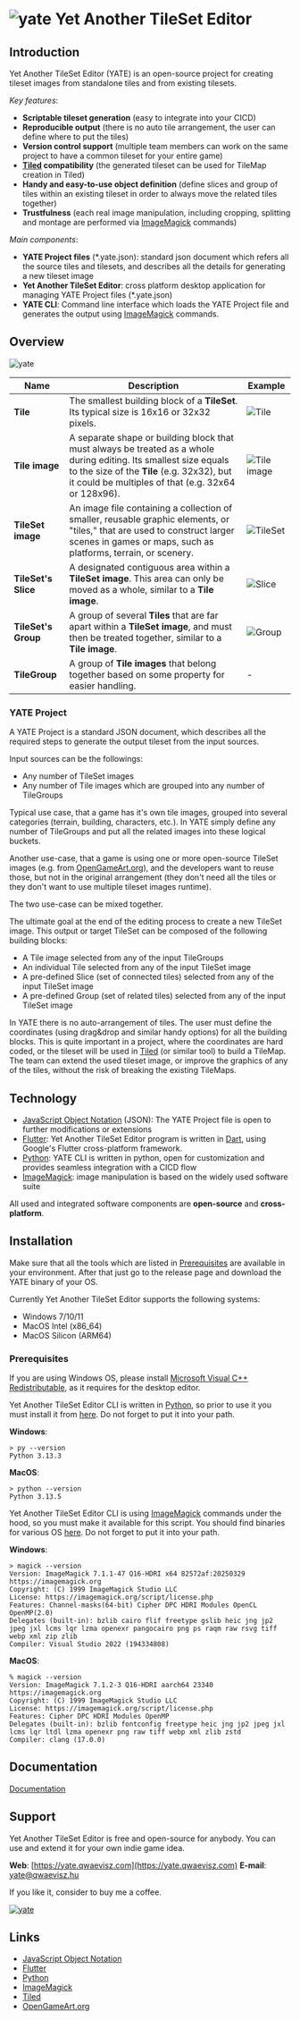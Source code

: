 # ![yate](./assets/yate-32.png) Yet Another TileSet Editor

## Introduction

Yet Another TileSet Editor (YATE) is an open-source project for creating tileset images from standalone tiles and from existing tilesets.

*Key features*:
- **Scriptable tileset generation** (easy to integrate into your CICD)
- **Reproducible output** (there is no auto tile arrangement, the user can define where to put the tiles)
- **Version control support** (multiple team members can work on the same project to have a common tileset for your entire game)
- **[Tiled](https://www.mapeditor.org/) compatibility** (the generated tileset can be used for TileMap creation in Tiled)
- **Handy and easy-to-use object definition** (define slices and group of tiles within an existing tileset in order to always move the related tiles together)
- **Trustfulness** (each real image manipulation, including cropping, splitting and montage are performed via [ImageMagick](https://imagemagick.org/) commands)

*Main components*:
- **YATE Project files** (*.yate.json): standard json document which refers all the source tiles and tilesets, and describes all the details for generating a new tileset image
- **Yet Another TileSet Editor**: cross platform desktop application for managing YATE Project files (*.yate.json)
- **YATE CLI**: Command line interface which loads the YATE Project file and generates the output using [ImageMagick](https://imagemagick.org/) commands.

## Overview

![yate](./assets/yate-overview.png)

| Name | Description | Example |
| --- | --- | --- |
| **Tile** | The smallest building block of a **TileSet**. Its typical size is 16x16 or 32x32 pixels. | ![Tile](./assets/tile.png) |
| **Tile image** | A separate shape or building block that must always be treated as a whole during editing. Its smallest size equals to the size of the **Tile** (e.g. 32x32), but it could be multiples of that (e.g. 32x64 or 128x96). | ![Tile image](./assets/tile-image.png) |
| **TileSet image** | An image file containing a collection of smaller, reusable graphic elements, or "tiles," that are used to construct larger scenes in games or maps, such as platforms, terrain, or scenery. | ![TileSet](./assets/tileset.png) |
| **TileSet's Slice** | A designated contiguous area within a **TileSet image**. This area can only be moved as a whole, similar to a **Tile image**. | ![Slice](./assets/tileset-slice.png) |
| **TileSet's Group** | A group of several **Tiles** that are far apart within a **TileSet image**, and must then be treated together, similar to a **Tile image**. | ![Group](./assets/tileset-group.png)  |
| **TileGroup** | A group of **Tile images** that belong together based on some property for easier handling. | - |

### YATE Project

A YATE Project is a standard JSON document, which describes all the required steps to generate the output tileset from the input sources.

Input sources can be the followings:
- Any number of TileSet images
- Any number of Tile images which are grouped into any number of TileGroups

Typical use case, that a game has it's own tile images, grouped into several categories (terrain, building, characters, etc.). In YATE simply define any number of TileGroups and put all the related images into these logical buckets.

Another use-case, that a game is using one or more open-source TileSet images (e.g. from [OpenGameArt.org](https://opengameart.org/)), and the developers want to reuse those, but not in the original arrangement (they don't need all the tiles or they don't want to use multiple tileset images runtime).

The two use-case can be mixed together.

The ultimate goal at the end of the editing process to create a new TileSet image. This output or target TileSet can be composed of the following building blocks:
- A Tile image selected from any of the input TileGroups
- An individual Tile selected from any of the input TileSet image
- A pre-defined Slice (set of connected tiles) selected from any of the input TileSet image
- A pre-defined Group (set of related tiles) selected from any of the input TileSet image

In YATE there is no auto-arrangement of tiles. The user must define the coordinates (using drag&drop and similar handy options) for all the building blocks. This is quite important in a project, where the coordinates are hard coded, or the tileset will be used in [Tiled](https://www.mapeditor.org/) (or similar tool) to build a TileMap. The team can extend the used tileset image, or improve the graphics of any of the tiles, without the risk of breaking the existing TileMaps. 

## Technology

- [JavaScript Object Notation](https://www.json.org/json-en.html) (JSON): The YATE Project file is open to further modifications or extensions
- [Flutter](https://flutter.dev/): Yet Another TileSet Editor program is written in [Dart](https://dart.dev/), using Google's Flutter cross-platform framework.
- [Python](https://www.python.org/): YATE CLI is written in python, open for customization and provides seamless integration with a CICD flow
- [ImageMagick](https://imagemagick.org/): image manipulation is based on the widely used software suite

All used and integrated software components are **open-source** and **cross-platform**.

## Installation

Make sure that all the tools which are listed in [Prerequisites](#prerequisites) are available in your environment. After that just go to the release page and download the YATE binary of your OS. 

Currently Yet Another TileSet Editor supports the following systems:
- Windows 7/10/11
- MacOS Intel (x86_64)
- MacOS Silicon (ARM64)

<a id="prerequisites"></a>
### Prerequisites

If you are using Windows OS, please install [Microsoft Visual C++ Redistributable](https://learn.microsoft.com/en-us/cpp/windows/latest-supported-vc-redist?view=msvc-170), as it requires for the desktop editor.

Yet Another TileSet Editor CLI is written in [Python](https://www.python.org/), so prior to use it you must install it from [here](https://www.python.org/downloads/). Do not forget to put it into your path.

**Windows**:
```
> py --version
Python 3.13.3
```

**MacOS**:
```
> python --version
Python 3.13.5
```

Yet Another TileSet Editor CLI is using [ImageMagick](https://imagemagick.org/) commands under the hood, so you must make it available for this script. You should find binaries for various OS [here](https://imagemagick.org/script/download.php). Do not forget to put it into your path.

**Windows**:
```
> magick --version
Version: ImageMagick 7.1.1-47 Q16-HDRI x64 82572af:20250329 https://imagemagick.org
Copyright: (C) 1999 ImageMagick Studio LLC
License: https://imagemagick.org/script/license.php
Features: Channel-masks(64-bit) Cipher DPC HDRI Modules OpenCL OpenMP(2.0)
Delegates (built-in): bzlib cairo flif freetype gslib heic jng jp2 jpeg jxl lcms lqr lzma openexr pangocairo png ps raqm raw rsvg tiff webp xml zip zlib
Compiler: Visual Studio 2022 (194334808)
```
**MacOS**:
```
% magick --version
Version: ImageMagick 7.1.2-3 Q16-HDRI aarch64 23340 https://imagemagick.org
Copyright: (C) 1999 ImageMagick Studio LLC
License: https://imagemagick.org/script/license.php
Features: Cipher DPC HDRI Modules OpenMP 
Delegates (built-in): bzlib fontconfig freetype heic jng jp2 jpeg jxl lcms lqr ltdl lzma openexr png raw tiff webp xml zlib zstd
Compiler: clang (17.0.0)
```

## Documentation

[Documentation](documentation.md)

## Support

Yet Another TileSet Editor is free and open-source for anybody.
You can use and extend it for your own indie game idea.

**Web**: [https://yate.qwaevisz.com](https://yate.qwaevisz.com)
**E-mail**: <yate@qwaevisz.hu>

If you like it, consider to buy me a coffee.

[![yate](./assets/buy-me-a-coffee-150.png)](https://buymeacoffee.com/qwaevisz)

## Links
- [JavaScript Object Notation](https://www.json.org/json-en.html)
- [Flutter](https://flutter.dev/)
- [Python](https://www.python.org/)
- [ImageMagick](https://imagemagick.org/)
- [Tiled](https://www.mapeditor.org/)
- [OpenGameArt.org](https://opengameart.org/)
